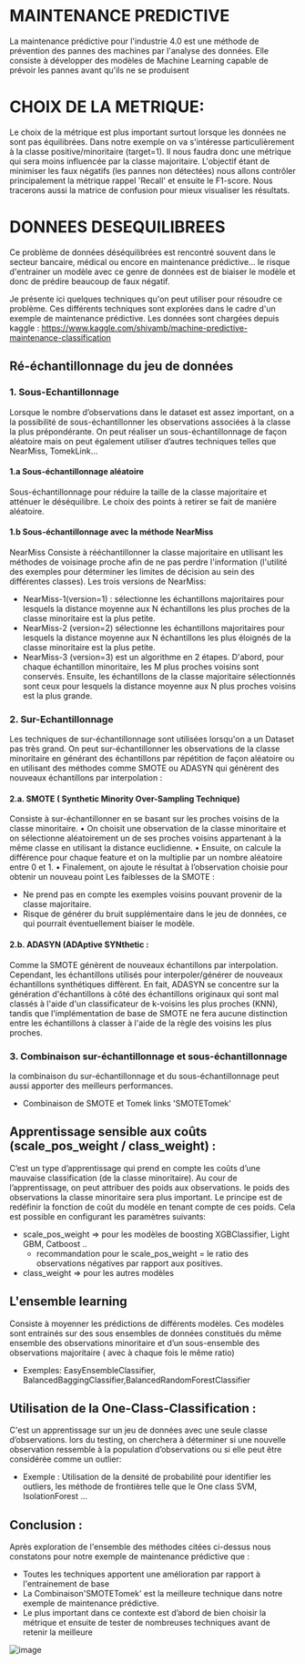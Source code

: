 # MAINTENANCE PREDICTIVE 
La maintenance prédictive pour l'industrie 4.0 est une méthode de prévention des pannes des machines par l'analyse des données. Elle consiste à développer des modèles de Machine Learning capable de prévoir les pannes avant qu'ils ne se produisent
# CHOIX DE LA METRIQUE: 
Le choix de la métrique est plus important surtout lorsque les données ne sont pas équilibrées.
Dans notre exemple on va s'intéresse particulièrement à la classe positive/minoritaire (target=1). Il nous faudra donc une  métrique qui sera moins influencée par la classe majoritaire. L'objectif étant de minimiser les faux négatifs (les pannes non détectées) nous allons contrôler principalement la métrique rappel 'Recall' et ensuite le F1-score. Nous tracerons aussi la matrice de confusion pour mieux visualiser les résultats.

# DONNEES DESEQUILIBREES
Ce problème de données déséquilibrées est rencontré souvent dans le secteur bancaire, médical ou encore en maintenance prédictive… le risque d'entrainer un modèle avec ce genre de données est de biaiser le modèle et donc de prédire beaucoup de faux négatif.

Je présente ici quelques techniques qu'on peut utiliser pour résoudre ce problème. Ces différents techniques sont explorées dans le cadre d'un exemple de maintenance prédictive.
Les données sont chargées depuis kaggle : https://www.kaggle.com/shivamb/machine-predictive-maintenance-classification

## Ré-échantillonnage du jeu de données
### 1. Sous-Echantillonnage
Lorsque le nombre d’observations dans le dataset est assez important, on a la possibilité de sous-échantillonner les observations associées à la classe la plus prépondérante. On peut réaliser un sous-échantillonnage de façon aléatoire mais on peut également utiliser d’autres techniques telles que NearMiss,  TomekLink…
#### 1.a Sous-échantillonnage aléatoire
Sous-échantillonnage pour réduire la taille de la classe majoritaire et atténuer le déséquilibre. Le choix des points à retirer se fait de manière aléatoire.
#### 1.b Sous-échantillonnage avec la méthode NearMiss
NearMiss Consiste à rééchantillonner la classe majoritaire en utilisant les méthodes de voisinage proche afin de ne pas perdre l'information (l'utilité des exemples pour déterminer les limites de décision au sein des différentes classes).
Les trois  versions de NearMiss:
- NearMiss-1(version=1) :  sélectionne les échantillons majoritaires pour lesquels la distance moyenne aux N échantillons les plus proches de la classe minoritaire est la plus petite.
- NearMiss-2 (version=2) sélectionne les échantillons majoritaires pour lesquels la distance moyenne aux N échantillons les plus éloignés de la classe minoritaire est la plus petite.
- NearMiss-3 (version=3)  est un algorithme en 2 étapes. D'abord, pour chaque échantillon minoritaire, les M plus proches voisins sont conservés. Ensuite, les échantillons de la classe majoritaire sélectionnés sont ceux pour lesquels la distance moyenne aux N plus proches voisins est la plus grande.
### 2. Sur-Echantillonnage 
Les techniques de sur-échantillonnage sont utilisées lorsqu'on a un Dataset pas très grand. On peut sur-échantillonner les observations de la classe minoritaire en générant des échantillons par répétition de façon aléatoire ou en utilisant des méthodes comme SMOTE ou ADASYN  qui génèrent des nouveaux échantillons par interpolation : 
#### 2.a. SMOTE ( Synthetic Minority Over-Sampling Technique)  
Consiste à sur-échantillonner en se basant sur les proches voisins de la classe minoritaire.
	• On choisit une observation de la classe minoritaire et on sélectionne aléatoirement un de ses proches voisins appartenant à la même classe en utilisant la distance euclidienne.
	• Ensuite, on calcule la différence pour chaque feature et on la multiplie par un nombre aléatoire entre 0 et 1.
	• Finalement, on ajoute le résultat à l’observation choisie pour obtenir un nouveau point
Les faiblesses de la SMOTE :
- Ne prend pas en compte les exemples voisins pouvant provenir de la classe majoritaire.
- Risque de générer du bruit supplémentaire dans le jeu de données, ce qui pourrait éventuellement biaiser le modèle. 
#### 2.b. ADASYN (ADAptive SYNthetic :
Comme la SMOTE génèrent de nouveaux échantillons par interpolation. Cependant, les échantillons utilisés pour interpoler/générer de nouveaux échantillons synthétiques diffèrent.  En fait, ADASYN se concentre sur la génération d'échantillons à côté des échantillons originaux qui sont mal classés à l'aide d'un classificateur de k-voisins les plus proches (KNN), tandis que l'implémentation de base de SMOTE ne fera aucune distinction entre les échantillons à classer à l'aide de la règle des voisins les plus proches.
### 3. Combinaison sur-échantillonnage et  sous-échantillonnage
la combinaison du sur-échantillonnage et du sous-échantillonnage peut aussi apporter des meilleurs performances.
- Combinaison de SMOTE et Tomek links 'SMOTETomek'
## Apprentissage sensible aux coûts (scale_pos_weight / class_weight) :
C’est un type d’apprentissage qui prend en compte les coûts d’une mauvaise classification (de la classe minoritaire).
Au cour de l’apprentissage, on peut attribuer des poids aux observations. le poids des observations la classe minoritaire sera plus important. Le principe est de redéfinir la fonction de coût du modèle en tenant compte de ces poids.
Cela est possible en configurant les paramètres suivants:
- scale_pos_weight  => pour les modèles de boosting  XGBClassifier, Light GBM, Catboost ..
	- recommandation pour le scale_pos_weight = le ratio des observations négatives par rapport aux positives.
- class_weight => pour les autres modèles 

## L'ensemble learning 
Consiste à moyenner les prédictions de différents modèles. Ces modèles sont entrainés sur des sous ensembles de données constitués du même ensemble des observations minoritaire et d’un sous-ensemble des observations majoritaire ( avec à chaque fois le même ratio)
- Exemples: EasyEnsembleClassifier, BalancedBaggingClassifier,BalancedRandomForestClassifier
## Utilisation de la One-Class-Classification :
C'est un apprentissage sur un jeu de données avec une seule classe d’observations. lors du testing, on cherchera à déterminer si une nouvelle observation ressemble à la population d’observations ou si elle peut être considérée comme un outlier:
- Exemple : Utilisation de la densité de probabilité pour identifier les outliers, les méthode de frontières telle que le One class SVM, IsolationForest ...

## Conclusion :
Après exploration de l'ensemble des méthodes citées ci-dessus nous constatons pour notre exemple de maintenance prédictive que :
- Toutes les techniques apportent une amélioration par rapport à l'entrainement de base
- La Combinaison'SMOTETomek' est la meilleure technique dans notre exemple de maintenance prédictive.
- Le plus important dans ce contexte est d’abord de bien choisir la métrique et ensuite de tester de nombreuses techniques avant de retenir la meilleure

![image](https://user-images.githubusercontent.com/80227876/147871729-613f4c37-8018-4ac4-bc95-bd76995cb625.png)




